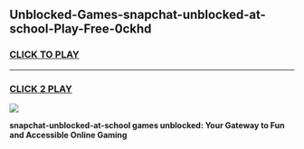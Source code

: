 
## Unblocked-Games-snapchat-unblocked-at-school-Play-Free-0ckhd
<h3>
<a href="https://premium76.site?title=snapchat-unblocked-at-school&ref=18A1">CLICK TO PLAY</a></h3>
<hr>

<h3>
<a href="https://premium76.site?title=snapchat-unblocked-at-school&ref=18A1">CLICK 2 PLAY</a>
  
</h3>

<a href="https://premium76.site?title=snapchat-unblocked-at-school&ref=18A1"><img src="https://clearcache.store/games.png"></a>


**snapchat-unblocked-at-school games unblocked: Your Gateway to Fun and Accessible Online Gaming**
